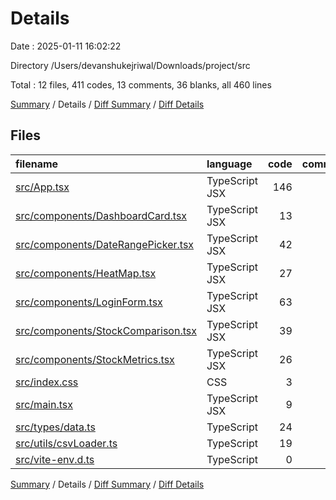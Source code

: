# Details

Date : 2025-01-11 16:02:22

Directory /Users/devanshukejriwal/Downloads/project/src

Total : 12 files,  411 codes, 13 comments, 36 blanks, all 460 lines

[Summary](results.md) / Details / [Diff Summary](diff.md) / [Diff Details](diff-details.md)

## Files
| filename | language | code | comment | blank | total |
| :--- | :--- | ---: | ---: | ---: | ---: |
| [src/App.tsx](/src/App.tsx) | TypeScript JSX | 146 | 12 | 12 | 170 |
| [src/components/DashboardCard.tsx](/src/components/DashboardCard.tsx) | TypeScript JSX | 13 | 0 | 2 | 15 |
| [src/components/DateRangePicker.tsx](/src/components/DateRangePicker.tsx) | TypeScript JSX | 42 | 0 | 2 | 44 |
| [src/components/HeatMap.tsx](/src/components/HeatMap.tsx) | TypeScript JSX | 27 | 0 | 3 | 30 |
| [src/components/LoginForm.tsx](/src/components/LoginForm.tsx) | TypeScript JSX | 63 | 0 | 5 | 68 |
| [src/components/StockComparison.tsx](/src/components/StockComparison.tsx) | TypeScript JSX | 39 | 0 | 3 | 42 |
| [src/components/StockMetrics.tsx](/src/components/StockMetrics.tsx) | TypeScript JSX | 26 | 0 | 2 | 28 |
| [src/index.css](/src/index.css) | CSS | 3 | 0 | 1 | 4 |
| [src/main.tsx](/src/main.tsx) | TypeScript JSX | 9 | 0 | 2 | 11 |
| [src/types/data.ts](/src/types/data.ts) | TypeScript | 24 | 0 | 2 | 26 |
| [src/utils/csvLoader.ts](/src/utils/csvLoader.ts) | TypeScript | 19 | 0 | 1 | 20 |
| [src/vite-env.d.ts](/src/vite-env.d.ts) | TypeScript | 0 | 1 | 1 | 2 |

[Summary](results.md) / Details / [Diff Summary](diff.md) / [Diff Details](diff-details.md)